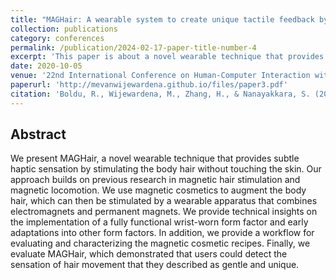 ```yaml
---
title: "MAGHair: A wearable system to create unique tactile feedback by stimulating only the body hair"
collection: publications
category: conferences
permalink: /publication/2024-02-17-paper-title-number-4
excerpt: 'This paper is about a novel wearable technique that provides subtle haptic sensation by stimulating the body hair without touching the skin.'
date: 2020-10-05
venue: '22nd International Conference on Human-Computer Interaction with Mobile Devices and Services'
paperurl: 'http://mevanwijewardena.github.io/files/paper3.pdf'
citation: 'Boldu, R., Wijewardena, M., Zhang, H., & Nanayakkara, S. (2020, October). MAGHair: A wearable system to create unique tactile feedback by stimulating only the body hair. In 22nd International Conference on Human-Computer Interaction with Mobile Devices and Services (pp. 1-10).'
---
```


## Abstract

We present MAGHair, a novel wearable technique that provides subtle haptic sensation by stimulating the body hair without touching the skin. Our approach builds on previous research in magnetic hair stimulation and magnetic locomotion. We use magnetic cosmetics to augment the body hair, which can then be stimulated by a wearable apparatus that combines electromagnets and permanent magnets. We provide technical insights on the implementation of a fully functional wrist-worn form factor and early adaptations into other form factors. In addition, we provide a workflow for evaluating and characterizing the magnetic cosmetic recipes. Finally, we evaluate MAGHair, which demonstrated that users could detect the sensation of hair movement that they described as gentle and unique.
